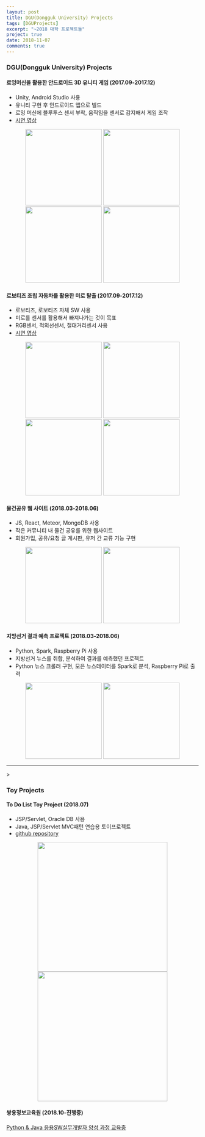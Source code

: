 ```yaml
---
layout: post
title: DGU(Dongguk University) Projects
tags: [DGUProjects]
excerpt: "~2018 대학 프로젝트들"
project: true
date: 2018-11-07
comments: true
---
```


### **DGU(Dongguk University) Projects**
#### 로잉머신을 활용한 안드로이드 3D 유니티 게임 (2017.09-2017.12)

* Unity, Android Studio 사용
* 유니티 구현 후 안드로이드 앱으로 빌드
* 로잉 머신에 블루투스 센서 부착, 움직임을 센서로 감지해서 게임 조작
* <a href="https://youtu.be/-JBneIt4w9o">시연 영상</a>


<center>
    <img src="https://user-images.githubusercontent.com/34850791/47256468-10776380-d4bc-11e8-9def-a604b92a47dd.JPG" height="200" >
    <img src="https://user-images.githubusercontent.com/34850791/47256469-11a89080-d4bc-11e8-927b-518ab34b89cd.JPG" height="200">
    <img src="https://user-images.githubusercontent.com/34850791/47256470-11a89080-d4bc-11e8-9281-186d553e00ba.JPG" height="200">
    <img src="https://user-images.githubusercontent.com/34850791/47256467-0fdecd00-d4bc-11e8-8660-94c53eca477f.JPG" height="200">
</center>



#### 로보티즈 조립 자동차를 활용한 미로 탈출 (2017.09-2017.12)

* 로보티즈, 로보티즈 자체 SW 사용
* 미로를 센서를 활용해서 빠져나가는 것이 목표
* RGB센서, 적외선센서, 절대거리센서 사용
* <a href="https://youtu.be/b9rtqgmD2-E">시연 영상</a>


<center>
    <img src="https://user-images.githubusercontent.com/34850791/47256473-1b31f880-d4bc-11e8-951a-4eaf58babc80.JPG" height="200">
    <img src="https://user-images.githubusercontent.com/34850791/47256474-1bca8f00-d4bc-11e8-8092-42cfb6a2f0ad.JPG" height="200">
    <img src="https://user-images.githubusercontent.com/34850791/47256475-1bca8f00-d4bc-11e8-9203-d5b237da8261.JPG" height="200"> 
    <img src="https://user-images.githubusercontent.com/34850791/47256472-1b31f880-d4bc-11e8-824e-7a10741a2e47.JPG" height="200">
</center>


#### 물건공유 웹 사이트 (2018.03-2018.06)

* JS, React, Meteor, MongoDB 사용
* 작은 커뮤니티 내 물건 공유를 위한 웹사이트
* 회원가입, 공유/요청 글 게시판, 유저 간 교류 기능 구현


<center>
    <img src="https://user-images.githubusercontent.com/34850791/47256481-238a3380-d4bc-11e8-9416-d5250fad7f4e.JPG" height="200">
    <img src="https://user-images.githubusercontent.com/34850791/47256476-22f19d00-d4bc-11e8-982d-6d0ab3d2b4eb.png" height="200">
</center>

#### 지방선거 결과 예측 프로젝트 (2018.03-2018.06)

* Python, Spark, Raspberry Pi 사용
* 지방선거 뉴스를 취합, 분석하여 결과를 예측했던 프로젝트
* Python 뉴스 크롤러 구현, 모은 뉴스데이터를 Spark로 분석, Raspberry Pi로 출력


<center>
    <img src="https://user-images.githubusercontent.com/34850791/47256477-22f19d00-d4bc-11e8-8c35-e616140b4013.png" height="200">
    <img src="https://user-images.githubusercontent.com/34850791/47256478-238a3380-d4bc-11e8-9474-b9dbd9d29b6e.png" height="200">
</center>

<hr/>>

### **Toy Projects**

#### To Do List Toy Project (2018.07)

* JSP/Servlet, Oracle DB 사용
* Java, JSP/Servlet MVC패턴 연습용 토이프로젝트
* <a href="https://github.com/younggeun0/YonungsToDoList">github repository</a>


<center>
    <img src="https://user-images.githubusercontent.com/34850791/47256479-238a3380-d4bc-11e8-82c5-1a15f7aaa83f.png" height="340">
    <img src="https://user-images.githubusercontent.com/34850791/47256480-238a3380-d4bc-11e8-92d5-884633079da3.png" height="340">
</center>

#### 쌍용정보교육원 (2018.10-진행중)

[Python & Java 응용SW실무개발자 양성 과정 교육중](https://younggeun0.github.io/posts/)
